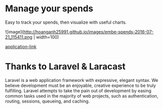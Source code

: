 # Manage your spends

Easy to track your spends, then visualize with useful charts.

![image](http://hoanganh25991.github.io/images/embe-spends-2016-07-21_115411.png | width=100)

[application-link](128.199.237.219/embe-spends)

# Thanks to Laravel & Laracast

Laravel is a web application framework with expressive, elegant syntax. We believe development must be an enjoyable, creative experience to be truly fulfilling. Laravel attempts to take the pain out of development by easing common tasks used in the majority of web projects, such as authentication, routing, sessions, queueing, and caching.


